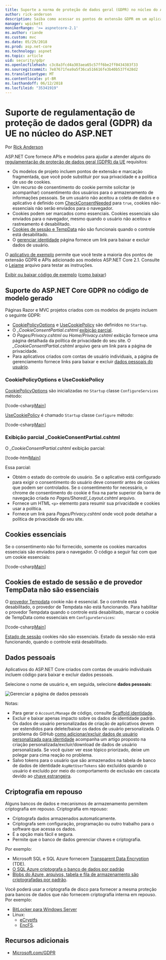 ```yaml
---
title: Suporte a norma de proteção de dados geral (GDPR) no núcleo do ASP.NET
author: rick-anderson
description: Saiba como acessar os pontos de extensão GDPR em um aplicativo web do ASP.NET Core.
manager: wpickett
monikerRange: '>= aspnetcore-2.1'
ms.author: riande
ms.custom: mvc
ms.date: 05/29/2018
ms.prod: asp.net-core
ms.technology: aspnet
ms.topic: article
uid: security/gdpr
ms.openlocfilehash: c3c8a3fcd4a303aea65c57ff6be2ff0434383f33
ms.sourcegitcommit: 7e87671fea9a5f36ca516616fe3b40b537f428d2
ms.translationtype: MT
ms.contentlocale: pt-BR
ms.lasthandoff: 06/12/2018
ms.locfileid: "35341919"
---
```

# <a name="eu-general-data-protection-regulation-gdpr-support-in-aspnet-core"></a>Suporte de regulamentação de proteção de dados geral (GDPR) da UE no núcleo do ASP.NET

Por [Rick Anderson](https://twitter.com/RickAndMSFT)

ASP.NET Core fornece APIs e modelos para ajudar a atender alguns do [regulamentação de proteção de dados geral (GDPR) da UE](https://www.eugdpr.org/) requisitos:

* Os modelos de projeto incluem pontos de extensão e marcação fragmentada, que você pode substituir por sua privacidade e a política de uso de cookies.
* Um recurso de consentimento do cookie permite solicitar (e acompanhar) consentimento dos usuários para o armazenamento de informações pessoais. Se um usuário não aceitou a coleta de dados e o aplicativo é definido com [CheckConsentNeeded](/dotnet/api/microsoft.aspnetcore.builder.cookiepolicyoptions.checkconsentneeded) para `true`, cookies não-essenciais não serão enviados para o navegador.
* Cookies podem ser marcados como essenciais. Cookies essenciais são enviados para o navegador, mesmo quando o usuário não aceitou e rastreamento é desabilitado.
* [Cookies de sessão e TempData](#tempdata) não são funcionais quando o controle está desabilitado.
* O [gerenciar identidade](#pd) página fornece um link para baixar e excluir dados de usuário.

O [aplicativo de exemplo](https://github.com/aspnet/Docs/tree/live/aspnetcore/security/gdpr/sample) permite que você teste a maioria dos pontos de extensão GDPR e APIs adicionado aos modelos ASP.NET Core 2.1. Consulte o [Leiame](https://github.com/aspnet/Docs/tree/live/aspnetcore/security/gdpr/sample) arquivo para testar as instruções.

[Exibir ou baixar código de exemplo](https://github.com/aspnet/Docs/tree/live/aspnetcore/security/gdpr/sample) ([como baixar](xref:tutorials/index#how-to-download-a-sample))

## <a name="aspnet-core-gdpr-support-in-template-generated-code"></a>Suporte do ASP.NET Core GDPR no código de modelo gerado

Páginas Razor e MVC projetos criados com os modelos de projeto incluem o seguinte GDPR:

* [CookiePolicyOptions](/dotnet/api/microsoft.aspnetcore.builder.cookiepolicyoptions) e [UseCookiePolicy](/dotnet/api/microsoft.aspnetcore.builder.cookiepolicyappbuilderextensions.usecookiepolicy) são definidos no `Startup`.
* O *_CookieConsentPartial.cshtml* [exibição parcial](xref:mvc/views/tag-helpers/builtin-th/partial-tag-helper).
* O *Pages/Privacy.cshtml* ou *Home/Privacy.cshtml* exibição fornece uma página detalhada da política de privacidade do seu site. O *_CookieConsentPartial.cshtml* arquivo gera um link para a página de privacidade.
* Para aplicativos criados com contas de usuário individuais, a página de gerenciamento fornece links para baixar e excluir [dados pessoais do usuário](#pd).

### <a name="cookiepolicyoptions-and-usecookiepolicy"></a>CookiePolicyOptions e UseCookiePolicy

[CookiePolicyOptions](/dotnet/api/microsoft.aspnetcore.builder.cookiepolicyoptions) são inicializadas no `Startup` classe `ConfigureServices` método:

[!code-csharp[Main](gdpr/sample/Startup.cs?name=snippet1&highlight=14-20)]

[UseCookiePolicy](/dotnet/api/microsoft.aspnetcore.builder.cookiepolicyappbuilderextensions.usecookiepolicy) é chamado `Startup` classe `Configure` método:

[!code-csharp[Main](gdpr/sample/Startup.cs?name=snippet1&highlight=49)]

### <a name="cookieconsentpartialcshtml-partial-view"></a>Exibição parcial _CookieConsentPartial.cshtml

O *_CookieConsentPartial.cshtml* exibição parcial:

[!code-html[Main](gdpr/sample/RP/Pages/Shared/_CookieConsentPartial.cshtml)]

Essa parcial:

* Obtém o estado do controle do usuário. Se o aplicativo está configurado para exigir o consentimento do usuário deve consentir antes de cookies que podem ser controlados. Se o consentimento for necessário, o chrome de consentimento do cookie é fixa na parte superior da barra de navegação criada no *Pages/Shared/_Layout.cshtml* arquivo.
* Fornece um HTML `<p>` elemento para resumir sua privacidade e cookies usar a política.
* Fornece um link para *Pages/Privacy.cshtml* onde você pode detalhar a política de privacidade do seu site.

## <a name="essential-cookies"></a>Cookies essenciais

Se o consentimento não foi fornecido, somente os cookies marcados essenciais são enviados para o navegador. O código a seguir faz com que um cookie essenciais:

[!code-csharp[Main](gdpr/sample/RP/Pages/Cookie.cshtml.cs?name=snippet1&highlight=5)]

<a name="tempdata"></a>

## <a name="tempdata-provider-and-session-state-cookies-are-not-essential"></a>Cookies de estado de sessão e de provedor TempData não são essenciais

O [provedor Tempdata](xref:fundamentals/app-state#tempdata) cookie não é essencial. Se o controle está desabilitado, o provedor de Tempdata não está funcionando. Para habilitar o provedor Tempdata quando o controle está desabilitado, marcar o cookie de TempData como essenciais em `ConfigureServices`:

[!code-csharp[Main](gdpr/sample/RP/Startup.cs?name=snippet1)]

[Estado de sessão](xref:fundamentals/app-state) cookies não são essenciais. Estado da sessão não está funcionando, quando o controle está desabilitado.

<a name="pd"></a>

## <a name="personal-data"></a>Dados pessoais

Aplicativos do ASP.NET Core criados com contas de usuário individuais incluem código para baixar e excluir dados pessoais.

Selecione o nome de usuário e, em seguida, selecione **dados pessoais**:

![Gerenciar a página de dados pessoais](gdpr/_static/pd.png)

Notas:

* Para gerar o `Account/Manage` de código, consulte [Scaffold identidade](xref:security/authentication/scaffold-identity).
* Excluir e baixar apenas impacto sobre os dados de identidade padrão. Os dados de usuário personalizadas de criação de aplicativos devem ser estendidos para delete/baixar os dados de usuário personalizada. O problema do GitHub [como adicionar/excluir dados de usuário personalizada para identidade](https://github.com/aspnet/Docs/issues/6226) acompanha um artigo proposto na criação personalizada/excluir/download de dados de usuário personalizada. Se você quiser ver esse tópico priorizado, deixe um polegar para cima reação no problema.
* Salvo tokens para o usuário que são armazenados na tabela de banco de dados de identidade `AspNetUserTokens` são excluídos quando o usuário é excluído por meio do comportamento de exclusão em cascata devido ao [chave estrangeira](https://github.com/aspnet/Identity/blob/release/2.1/src/EF/IdentityUserContext.cs#L152).

## <a name="encryption-at-rest"></a>Criptografia em repouso

Alguns bancos de dados e mecanismos de armazenamento permitem criptografia em repouso. Criptografia em repouso:

* Criptografa dados armazenados automaticamente.
* Criptografa sem configuração, programação ou outro trabalho para o software que acessa os dados.
* É a opção mais fácil e segura.
* Permite que o banco de dados gerenciar chaves e criptografia.

Por exemplo:

* Microsoft SQL e SQL Azure fornecem [Transparent Data Encryption](/sql/relational-databases/security/encryption/transparent-data-encryption) (TDE).
* [O SQL Azure criptografa o banco de dados por padrão](https://azure.microsoft.com/updates/newly-created-azure-sql-databases-encrypted-by-default/)
* [Blobs do Azure, arquivos, tabela e fila de armazenamento são criptografadas por padrão](https://azure.microsoft.com/blog/announcing-default-encryption-for-azure-blobs-files-table-and-queue-storage/).

Você poderá usar a criptografia de disco para fornecer a mesma proteção para bancos de dados que não fornecem criptografia interna em repouso. Por exemplo:

* [BitLocker para Windows Server](/windows/security/information-protection/bitlocker/bitlocker-how-to-deploy-on-windows-server)
* Linux:
  * [eCryptfs](https://launchpad.net/ecryptfs)
  * [EncFS](https://github.com/vgough/encfs).

## <a name="additional-resources"></a>Recursos adicionais

* [Microsoft.com/GDPR](https://www.microsoft.com/trustcenter/Privacy/GDPR)

